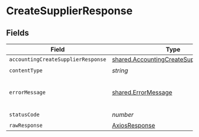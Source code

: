 # CreateSupplierResponse


## Fields

| Field                                                                                              | Type                                                                                               | Required                                                                                           | Description                                                                                        |
| -------------------------------------------------------------------------------------------------- | -------------------------------------------------------------------------------------------------- | -------------------------------------------------------------------------------------------------- | -------------------------------------------------------------------------------------------------- |
| `accountingCreateSupplierResponse`                                                                 | [shared.AccountingCreateSupplierResponse](../../models/shared/accountingcreatesupplierresponse.md) | :heavy_minus_sign:                                                                                 | Success                                                                                            |
| `contentType`                                                                                      | *string*                                                                                           | :heavy_check_mark:                                                                                 | N/A                                                                                                |
| `errorMessage`                                                                                     | [shared.ErrorMessage](../../models/shared/errormessage.md)                                         | :heavy_minus_sign:                                                                                 | The request made is not valid.                                                                     |
| `statusCode`                                                                                       | *number*                                                                                           | :heavy_check_mark:                                                                                 | N/A                                                                                                |
| `rawResponse`                                                                                      | [AxiosResponse](https://axios-http.com/docs/res_schema)                                            | :heavy_minus_sign:                                                                                 | N/A                                                                                                |
